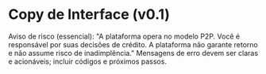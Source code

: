 # Copy de Interface (v0.1)
Aviso de risco (essencial): "A plataforma opera no modelo P2P. Você é responsável por suas decisões de crédito. A plataforma não garante retorno e não assume risco de inadimplência."
Mensagens de erro devem ser claras e acionáveis; incluir códigos e próximos passos.
